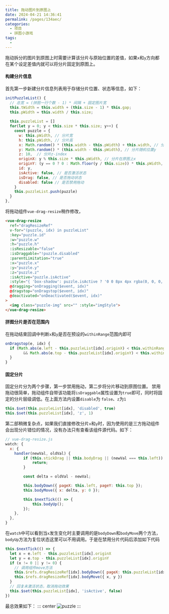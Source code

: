 ```yaml
---
title: 拖动图片到原图上
date: 2024-04-21 14:36:41
permalink: /pages/134aec/
categories:
  - 项目
  - 拼图小游戏
tags:
  - 
---
```

拖动拆分的图片到原图上时需要计算该分片与原始位置的差值，如果`x`和`y`方向都在某个设定差值内就可以将分片固定到原图上。

#### 构建分片信息
首先第一步新建分片信息列表用于存储分片位置、状态等信息，如下：
```js
initPuzzleList() {
  // 总宽 = (拼图一行个数 - 1) * 间隔 + 固定图片宽
  this.tWidth = this.width + (this.size - 1) * this.gap;
  this.pWidth = this.width / this.size;
  
  this.puzzleList = []
  for(let y = 0; y < this.size * this.size; y++) {
    const puzzle = {
      w: this.pWidth, // 分片宽
      h: this.pWidth, // 分片高
      x: Math.random() * (this.width - this.pWidth) + this.width, // 分片随机位置x
      y: Math.random() * (this.width - this.pWidth), // 分片随机位置y
      z: 10,  // 分片z-index
      originX: y % this.size * this.pWidth, // 分片在原图上x
      originY: (y == 0 ? 0 : Math.floor(y / this.size)) * this.pWidth, // 分片在原图上y
      id: y, 
      isActive: false, // 是否激活状态
      isDrag: false, // 是否拖动状态
      disabled: false // 是否禁用拖动
    }
    this.puzzleList.push(puzzle)
  }
},
```

将拖动组件`vue-drag-resize`稍作修改，
```html
<vue-drag-resize 
  ref="dragResizeRef"
  v-for="(puzzle, idx) in puzzleList" 
  :key="puzzle.id"
  :w="puzzle.w" 
  :h="puzzle.h" 
  :isResizable="false"
  :isDraggable="!puzzle.disabled"
  :parentLimitation="true" 
  :x="puzzle.x"
  :y="puzzle.y"
  :z="puzzle.z"
  :isActive="puzzle.isActive"
  :style="{ 'box-shadow': puzzle.isActive ? '0 0 8px 4px rgba(0, 0, 0, .5)' : 'unset' }"
  @dragging="onDragging($event, idx)"
  @dragstop="onDragstop($event, idx)"
  @deactivated="onDeactivated($event, idx)"
>
  <img class="puzzle-img" src="" :style="imgStyle">
</vue-drag-resize>
```

#### 拼图分片是否在范围内
在拖动结束回调中判断`x`和`y`是否在预设的`withinRange`范围内即可
```js
onDragstop(e, idx) {
  if (Math.abs(e.left - this.puzzleList[idx].originX) < this.withinRange 
        && Math.abs(e.top - this.puzzleList[idx].originY) < this.withinRange) {
  }
}
```

#### 固定分片
固定分片分为两个步骤，第一步禁用拖动，第二步将分片移动到原图位置。
禁用拖动很简单，拖动组件自带该功能将`isDraggable`属性设置为`true`即可，同时将固定的分片层级调低。在上面方法内设置`disable`为 `false`、`z`为`1`
```js
this.$set(this.puzzleList[idx], 'disabled', true)
this.$set(this.puzzleList[idx], 'z', 1)
```
第二部稍微复杂点，如果我们直接修改分片`x`和`y`时，因为使用的是三方拖动组件会出现分片错位的情况，没有办法只有查看该组件源代码。如下：
```js
// vue-drag-resize.js
watch: {
  x: {
    handler(newVal, oldVal) {
        if (this.stickDrag || this.bodyDrag || (newVal === this.left)) {
            return;
        }

        const delta = oldVal - newVal;

        this.bodyDown({ pageX: this.left, pageY: this.top });
        this.bodyMove({ x: delta, y: 0 });

        this.$nextTick(() => {
            this.bodyUp();
        });
    },
  },
}

```
在`watch`中可以看到当`x`发生变化时主要调用的是`bodyDown`和`bodyMove`两个方法，`bodyUp`方法为复位状态这里可以不用调用。于是在禁用分片代码后添加如下代码
```js
this.$nextTick(() => {
  let x = e.left - this.puzzleList[idx].originX
  let y = e.top - this.puzzleList[idx].originY
  if (x != 0 || y != 0) {
    // 调用组件move方法
    this.$refs.dragResizeRef[idx].bodyDown({ pageX: this.puzzleList[idx].originX, pageY: this.puzzleList[idx].originY })
    this.$refs.dragResizeRef[idx].bodyMove({ x, y })
  }
  // 回复未激活状态，取消拖动效果
  this.$set(this.puzzleList[idx], 'isActive', false)
})
```

最总效果如下：
::: center
![puzzle](https://lhost.oss-cn-chengdu.aliyuncs.com/blog/puzzle2.gif)
:::

